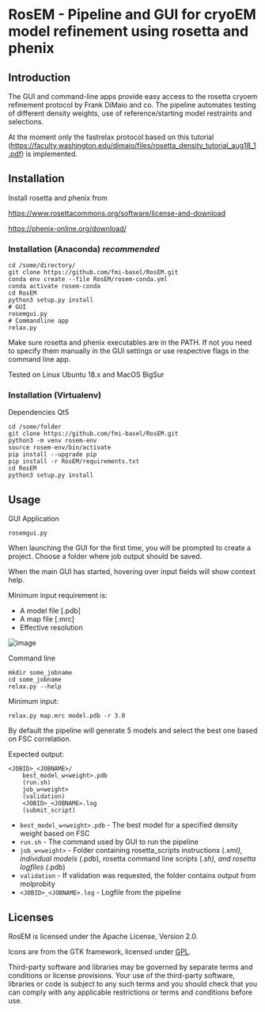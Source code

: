 # RosEM - Pipeline and GUI for cryoEM model refinement using rosetta and phenix

## Introduction

The GUI and command-line apps provide easy access to the rosetta cryoem refinement protocol by Frank DiMaio and co. The pipeline automates testing of different density weights, use of reference/starting model restraints and selections.

At the moment only the fastrelax protocol based on this tutorial (https://faculty.washington.edu/dimaio/files/rosetta_density_tutorial_aug18_1.pdf) is implemented.


## Installation

Install rosetta and phenix from

https://www.rosettacommons.org/software/license-and-download

https://phenix-online.org/download/

### Installation (Anaconda) ***recommended***

```
cd /some/directory/
git clone https://github.com/fmi-basel/RosEM.git
conda env create --file RosEM/rosem-conda.yml
conda activate rosem-conda
cd RosEM
python3 setup.py install
# GUI
rosemgui.py
# Commandline app
relax.py
```

Make sure rosetta and phenix executables are in the PATH. If not you need to specify them manually in the GUI settings or use respective flags in the command line app.

Tested on Linux Ubuntu 18.x and MacOS BigSur

### Installation (Virtualenv)

Dependencies
Qt5

```
cd /some/folder
git clone https://github.com/fmi-basel/RosEM.git
python3 -m venv rosem-env
source rosem-env/bin/activate
pip install --upgrade pip
pip install -r RosEM/requirements.txt
cd RosEM
python3 setup.py install
```
## Usage

GUI Application
```
rosemgui.py
```

When launching the GUI for the first time, you  will be prompted to create a project. Choose a folder where job output should be saved.

When the main GUI has started, hovering over input fields will show context help.

Minimum input requirement is:
* A model file [.pdb]
* A map file [.mrc]
* Effective resolution

![image](https://user-images.githubusercontent.com/29370094/125800628-f74b92e7-4e3e-4be0-8b4d-c2d17d294266.png)

Command line
```
mkdir some_jobname
cd some_jobname
relax.py --help
```

Minimum input:
```
relax.py map.mrc model.pdb -r 3.0
```

By default the pipeline will generate 5 models and select the best one based on FSC correlation.

Expected output:

```
<JOBID>_<JOBNAME>/
    best_model_w<weight>.pdb
    (run.sh)
    job_w<weight>
    (validation)
    <JOBID>_<JOBNAME>.log
    (submit_script)
```

* `best_model_w<weight>.pdb` - The best model for a specified density weight based on FSC
* `run.sh` - The command used by GUI to run the pipeline
* `job_w<weight>` - Folder containing rosetta_scripts instructions (*.xml), individual models (*.pdb), rosetta command line scripts (*.sh), and rosetta logfiles (*.pdb)
* `validation` - If validation was requested, the folder contains output from molprobity
* `<JOBID>_<JOBNAME>.log` - Logfile from the pipeline

## Licenses

RosEM is licensed under the Apache License, Version 2.0.

Icons are from the GTK framework, licensed under [GPL](https://gitlab.gnome.org/GNOME/gtk/-/blob/main/COPYING).

Third-party software and libraries may be governed by separate terms and conditions or license provisions. Your use of the third-party software, libraries or code is subject to any such terms and you should check that you can comply with any applicable restrictions or terms and conditions before use.